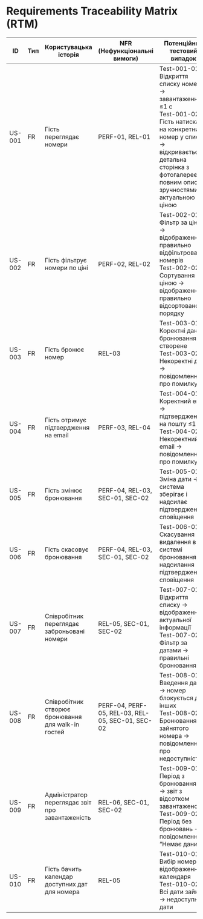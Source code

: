 # Requirements Traceability Matrix (RTM)


| ID      | Тип  | Користувацька історія                         | NFR (Нефункціональні вимоги)          | Потенційний тестовий випадок                                       |
|---------|------|-----------------------------------------------|--------------------------------------|--------------------------------------------------------------------|
| US-001  | FR   | Гість переглядає номери                        | PERF-01, REL-01                       | Test-001-01: Відкриття списку номерів → завантаження ≤1 с<br>Test-001-02: Гість натискає на конкретний номер у списку → відкривається детальна сторінка з фотогалереєю, повним описом, зручностями та актуальною ціною |
| US-002  | FR   | Гість фільтрує номери по ціні                 | PERF-02, REL-02                       | Test-002-01: Фільтр за ціною → відображення правильно відфільтрованих номерів<br>Test-002-02: Сортування за ціною → відображення у правильно відсортованому порядку |
| US-003  | FR   | Гість бронює номер                             | REL-03                                 | Test-003-01: Коректні дані → бронювання створене<br>Test-003-02: Некоректні дані → повідомлення про помилку |
| US-004  | FR   | Гість отримує підтвердження на email           | PERF-03, REL-04                        | Test-004-01: Коректний email → підтвердження на пошту ≤1 хв<br>Test-004-02: Некоректний email → повідомлення про помилку |
| US-005  | FR   | Гість змінює бронювання                        | PERF-04, REL-03, SEC-01, SEC-02       | Test-005-01: Зміна дати → система зберігає і надсилає підтвердження, сповіщення |
| US-006  | FR   | Гість скасовує бронювання                      | PERF-04, REL-03, SEC-01, SEC-02       | Test-006-01: Скасування → видалення в системі бронювання, надсилання підтвердження, сповіщення |
| US-007  | FR   | Співробітник переглядає заброньовані номери  | REL-05, SEC-01, SEC-02                | Test-007-01: Відкриття списку → відображення актуальної інформації<br>Test-007-02: Фільтр за датами → правильні бронювання |
| US-008  | FR   | Співробітник створює бронювання для walk-in гостей | PERF-04, PERF-05, REL-03, REL-05, SEC-01, SEC-02 | Test-008-01: Введення даних → номер блокується для інших<br>Test-008-02: Бронювання зайнятого номера → повідомлення про недоступність |
| US-009  | FR   | Адміністратор переглядає звіт про завантаженість | REL-06, SEC-01, SEC-02                | Test-009-01: Період з бронюваннями → звіт з відсотком завантаженості<br>Test-009-02: Період без бронювань → повідомлення “Немає даних” |
| US-010  | FR   | Гість бачить календар доступних дат для номера | REL-05                                | Test-010-01: Вибір номера → відображення календаря<br>Test-010-02: Всі дати зайняті → недоступні дати |